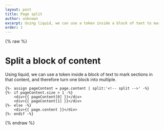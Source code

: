 ```yaml
---
layout: post
title: Page split
author: unknown
excerpt: Using liquid, we can use a token inside a block of text to mark sections in that content, and therefore turn one block into multiple.
order: 1
---
```

{% raw %}

# Split a block of content

Using liquid, we can use a token inside a block of text to mark sections in that content, and therefore turn one block into multiple.

```liquid
{%- assign pageContent = page.content | split:'<!-- split -->' -%}
{%- if pageContent.size > 1 -%}
    <div>{{ pageContent[0] }}</div>
    <div>{{ pageContent[1] }}</div>
{%- else -%}
    <div>{{ page.content }}</div>
{%- endif -%}
```


{% endraw %}
